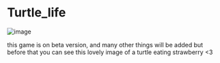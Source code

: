 # Turtle_life
![image](https://github.com/luccaccarmelin/Turtle_life/assets/81098582/f15aab8a-619c-4f82-b29e-709906d369d4)



this game is on beta version, and many other things will be added but before
that you can see this lovely image of a turtle eating strawberry <3
